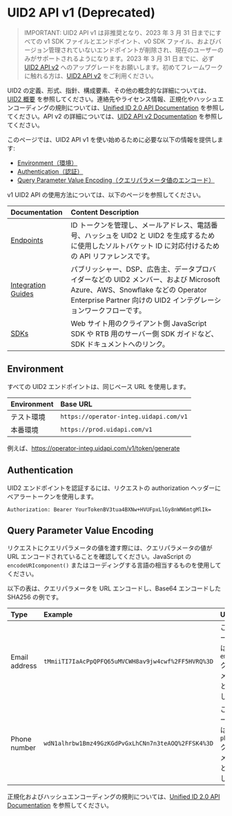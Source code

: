 # UID2 API v1 (Deprecated)

> IMPORTANT: UID2 API v1 は非推奨となり、2023 年 3 月 31 日までにすべての v1 SDK ファイルとエンドポイント、v0 SDK ファイル、およびバージョン管理されていないエンドポイントが削除され、現在のユーザーのみがサポートされるようになります。2023 年 3 月 31 日までに、必ず [UID2 API v2](../v2/upgrades/upgrade-guide.md) へのアップグレードをお願いします。初めてフレームワークに触れる方は、[UID2 API v2](../v2/summary-doc-v2.md) をご利用ください。

UID2 の定義、形式、指針、構成要素、その他の概念的な詳細については、 [UID2 概要](../../README-ja.md) を参照してください。連絡先やライセンス情報、正規化やハッシュエンコーディングの規則については、[Unified ID 2.0 API Documentation](../getting-started.md) を参照してください。API v2 の詳細については、[UID2 API v2 Documentation](../v2/summary-doc-v2.md) を参照してください。

このページでは、UID2 API v1 を使い始めるために必要な以下の情報を提供します:

- [Environment（環境）](#environment)
- [Authentication（認証）](#authentication)
- [Query Parameter Value Encoding（クエリパラメータ値のエンコード）](#query-parameter-value-encoding)

v1 UID2 API の使用方法については、以下のページを参照してください。

| Documentation                            | Content Description                                                                                                                                                                             |
| :--------------------------------------- | :---------------------------------------------------------------------------------------------------------------------------------------------------------------------------------------------- |
| [Endpoints](./endpoints/README.md)       | ID トークンを管理し、メールアドレス、電話番号、ハッシュを UID2 と UID2 を生成するために使用したソルトバケット ID に対応付けるための API リファレンスです。                                      |
| [Integration Guides](./guides/README.md) | パブリッシャー、DSP、広告主、データプロバイダーなどの UID2 メンバー、および Microsoft Azure、AWS、Snowflake などの Operator Enterprise Partner 向けの UID2 インテグレーションワークフローです。 |
| [SDKs](./sdks/README.md)                 | Web サイト用のクライアント側 JavaScript SDK や RTB 用のサーバー側 SDK ガイドなど、SDK ドキュメントへのリンク。                                                                                  |

## Environment

すべての UID2 エンドポイントは、同じベース URL を使用します。

| Environment | Base URL                               |
| :---------- | :------------------------------------- |
| テスト環境  | `https://operator-integ.uidapi.com/v1` |
| 本番環境    | `https://prod.uidapi.com/v1`           |

例えば、https://operator-integ.uidapi.com/v1/token/generate

## Authentication

UID2 エンドポイントを認証するには、リクエストの authorization ヘッダーにベアラートークンを使用します。

`Authorization: Bearer YourTokenBV3tua4BXNw+HVUFpxLlGy8nWN6mtgMlIk=`

## Query Parameter Value Encoding

リクエストにクエリパラメータの値を渡す際には、クエリパラメータの値が URL エンコードされていることを確認してください。JavaScript の `encodeURIcomponent()` またはコーディングする言語の相当するものを使用してください。

以下の表は、クエリパラメータを URL エンコードし、Base64 エンコードした SHA256 の例です。

| Type          | Example                                            | Usage                                                                      |
| :------------ | :------------------------------------------------- | :------------------------------------------------------------------------- |
| Email address | `tMmiiTI7IaAcPpQPFQ65uMVCWH8av9jw4cwf%2FF5HVRQ%3D` | このエンコーディングは `email_hash` クエリパラメータの値として使用します。 |
| Phone number  | `wdN1alhrbw1Bmz49GzKGdPvGxLhCNn7n3teAOQ%2FFSK4%3D` | このエンコーディングは `phone_hash` クエリパラメータの値として使用します。 |

正規化およびハッシュエンコーディングの規則については、[Unified ID 2.0 API Documentation](../getting-started.md) を参照してください。
